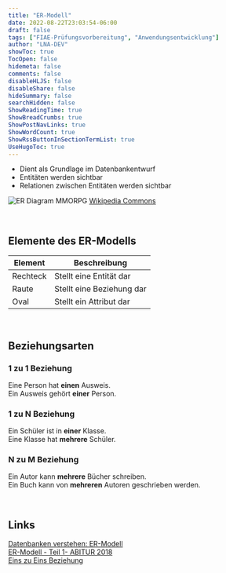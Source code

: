 ```yaml
---
title: "ER-Modell"
date: 2022-08-22T23:03:54-06:00
draft: false
tags: ["FIAE-Prüfungsvorbereitung", "Anwendungsentwicklung"]
author: "LNA-DEV"
showToc: true
TocOpen: false
hidemeta: false
comments: false
disableHLJS: false 
disableShare: false
hideSummary: false
searchHidden: false
ShowReadingTime: true
ShowBreadCrumbs: true
ShowPostNavLinks: true
ShowWordCount: true
ShowRssButtonInSectionTermList: true
UseHugoToc: true
---
```


- Dient als Grundlage im Datenbankentwurf
- Entitäten werden sichtbar
- Relationen zwischen Entitäten werden sichtbar

![ER Diagram MMORPG](/ER-Model/ER_Diagram_MMORPG.png)
[Wikipedia Commons](https://commons.wikimedia.org/wiki/File:ER_Diagram_MMORPG.png)

<br>

## Elemente des ER-Modells

|Element|Beschreibung|
|-------|------------|
|Rechteck|Stellt eine Entität dar|
|Raute|Stellt eine Beziehung dar|
|Oval|Stellt ein Attribut dar|

<br>

## Beziehungsarten

### 1 zu 1 Beziehung

Eine Person hat __einen__ Ausweis.  
Ein Ausweis gehört __einer__ Person.

### 1 zu N Beziehung

Ein Schüler ist in __einer__ Klasse.  
Eine Klasse hat __mehrere__ Schüler.

### N zu M Beziehung

Ein Autor kann __mehrere__ Bücher schreiben.  
Ein Buch kann von __mehreren__ Autoren geschrieben werden.

<br>

## Links

[Datenbanken verstehen: ER-Modell](https://datenbanken-verstehen.de/datenmodellierung/entity-relationship-modell/)  
[ER-Modell - Teil 1- ABITUR 2018](https://www.youtube.com/watch?v=baF9b5Lkiio)  
[Eins zu Eins Beziehung](https://spontan-wild-und-kuchen.de/archive/3669)  
